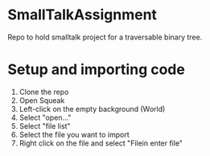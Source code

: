 # SmallTalkAssignment
Repo to hold smalltalk project for a traversable binary tree.

Setup and importing code
=========================

1. Clone the repo
2. Open Squeak
3. Left-click on the empty background (World)
4. Select "open..."
5. Select "file list"
6. Select the file you want to import
7. Right click on the file and select "Filein enter file"